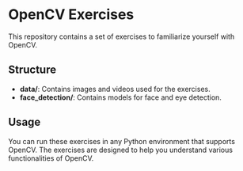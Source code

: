 # OpenCV Exercises

This repository contains a set of exercises to familiarize yourself with OpenCV. 

## Structure

- **data/**: Contains images and videos used for the exercises.
- **face_detection/**: Contains models for face and eye detection.

## Usage

You can run these exercises in any Python environment that supports OpenCV. The exercises are designed to help you understand various functionalities of OpenCV.
